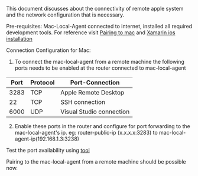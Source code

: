 This document discusses about the connectivity of remote apple system and the network configuration that is necessary.

Pre-requisites:
Mac-Local-Agent connected to internet, installed all required development tools. For reference visit <a href="https://docs.microsoft.com/en-us/xamarin/ios/get-started/installation/windows/connecting-to-mac/">Pairing to mac</a> and <a href="https://docs.microsoft.com/en-us/xamarin/ios/get-started/installation/"> Xamarin ios installation </a> 

Connection Configuration for Mac:
1. To connect the mac-local-agent from a remote machine the following ports needs to be enabled at the router connected to mac-local-agent

| Port | Protocol | Port-Connection |
|--|--|--|
| 3283 | TCP | Apple Remote Desktop |
| 22 | TCP | SSH connection |
| 6000 | UDP | Visual Studio connection |
2. Enable these ports in the router and configure for port forwarding to the mac-local-agent's ip.
eg: router-public-ip (x.x.x.x:3283) to mac-local-agent-ip(192.168.1.3:3238)

Test the port availability using <a href="https://www.yougetsignal.com/tools/open-ports/"> tool </a>

Pairing to the mac-local-agent from a remote machine should be possible now.




